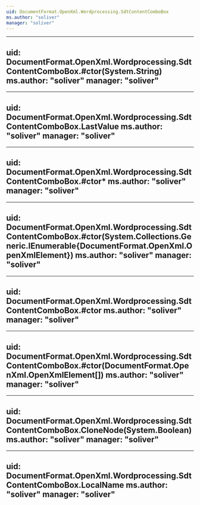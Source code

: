 ```yaml
---
uid: DocumentFormat.OpenXml.Wordprocessing.SdtContentComboBox
ms.author: "soliver"
manager: "soliver"
---
```


---
uid: DocumentFormat.OpenXml.Wordprocessing.SdtContentComboBox.#ctor(System.String)
ms.author: "soliver"
manager: "soliver"
---

---
uid: DocumentFormat.OpenXml.Wordprocessing.SdtContentComboBox.LastValue
ms.author: "soliver"
manager: "soliver"
---

---
uid: DocumentFormat.OpenXml.Wordprocessing.SdtContentComboBox.#ctor*
ms.author: "soliver"
manager: "soliver"
---

---
uid: DocumentFormat.OpenXml.Wordprocessing.SdtContentComboBox.#ctor(System.Collections.Generic.IEnumerable{DocumentFormat.OpenXml.OpenXmlElement})
ms.author: "soliver"
manager: "soliver"
---

---
uid: DocumentFormat.OpenXml.Wordprocessing.SdtContentComboBox.#ctor
ms.author: "soliver"
manager: "soliver"
---

---
uid: DocumentFormat.OpenXml.Wordprocessing.SdtContentComboBox.#ctor(DocumentFormat.OpenXml.OpenXmlElement[])
ms.author: "soliver"
manager: "soliver"
---

---
uid: DocumentFormat.OpenXml.Wordprocessing.SdtContentComboBox.CloneNode(System.Boolean)
ms.author: "soliver"
manager: "soliver"
---

---
uid: DocumentFormat.OpenXml.Wordprocessing.SdtContentComboBox.LocalName
ms.author: "soliver"
manager: "soliver"
---
